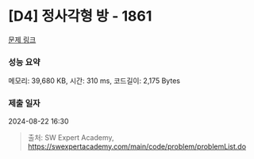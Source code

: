 # [D4] 정사각형 방 - 1861 

[문제 링크](https://swexpertacademy.com/main/code/problem/problemDetail.do?contestProbId=AV5LtJYKDzsDFAXc) 

### 성능 요약

메모리: 39,680 KB, 시간: 310 ms, 코드길이: 2,175 Bytes

### 제출 일자

2024-08-22 16:30



> 출처: SW Expert Academy, https://swexpertacademy.com/main/code/problem/problemList.do